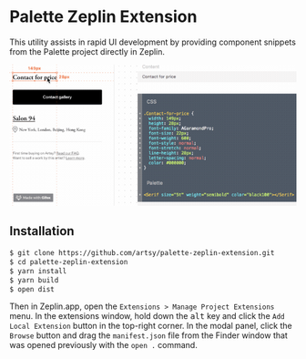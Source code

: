 # Palette Zeplin Extension

This utility assists in rapid UI development by providing component snippets from the Palette project directly in Zeplin.

![plugin preview](./assets/plugin-preview.gif)

## Installation

```
$ git clone https://github.com/artsy/palette-zeplin-extension.git
$ cd palette-zeplin-extension
$ yarn install
$ yarn build
$ open dist
```

Then in Zeplin.app, open the `Extensions > Manage Project Extensions` menu. In the extensions window, hold down the <kbd>alt</kbd> key and click the `Add Local Extension` button in the top-right corner. In the modal panel, click the `Browse` button and drag the `manifest.json` file from the Finder window that was opened previously with the `open .` command.
